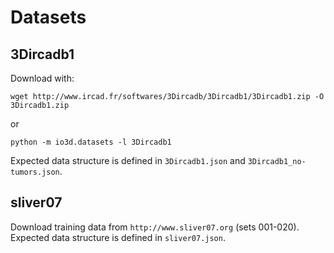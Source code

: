 # Datasets

## 3Dircadb1

Download with:
```
wget http://www.ircad.fr/softwares/3Dircadb/3Dircadb1/3Dircadb1.zip -O 3Dircadb1.zip
```
or
```
python -m io3d.datasets -l 3Dircadb1
```
Expected data structure is defined in `3Dircadb1.json` and `3Dircadb1_no-tumors.json`.

## sliver07
Download training data from `http://www.sliver07.org` (sets 001-020).
Expected data structure is defined in `sliver07.json`.

